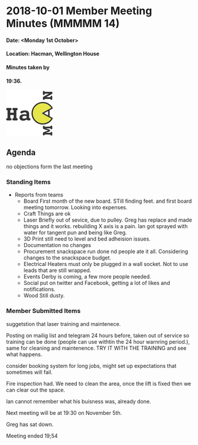 # 2018-10-01 Member Meeting Minutes (MMMMM 14)
#### Date: <Monday 1st October>
#### Location: Hacman, Wellington House
#### Minutes taken by <BunnyGirl>
#### 19:36.
![](https://raw.githubusercontent.com/HACManchester/Branding/master/Logos/PNG/126/hackspace-dgrey.png)
## Agenda 
no objections form the last meeting
### Standing Items
* Reports from teams
  * Board
  First month of the new board. STill finding feet. and first board meeting tomorrow. Looking into expenses.
  * Craft
  Things are ok
  * Laser
  Briefly out of sevice, due to pulley. Greg has replace and made things and it works. rebuilding X axis is a pain. Ian got sprayed with water for tangent pun and being like Greg.  
  * 3D Print
  still need to level and bed adheision issues. 
  * Documentation
  no changes
  * Procurement
  snackspace run done nd people ate it all. Considering changes to the snackspace budget.
  * Electrical 
  Heaters must only be plugged in a wall socket. Not to use leads that are still wrapped.
  * Events
  Derby is coming, a few more people needed. 
  * Social
  put on twitter and Facebook, getting a lot of likes and notifications.
  * Wood
  Still dusty. 

### Member Submitted Items

suggetstion that laser training and maintenece. 

Posting on mailig list and telegram 24 hours before, taken out of service so training can be done (people can use withtin the 24 hour warnring period.), same for cleaning and maintenence. TRY IT WITH THE TRAINING and see what happens.

consider booking system for long jobs, might set up expectations that sometimes will fail.

Fire inspection had. We need to clean the area, once the lift is fixed then we can clear out the space. 

Ian cannot remember what his buisness was, already done.

Next meeting will be at 19:30 on November 5th.

Greg has sat down.

Meeting ended 19;54
